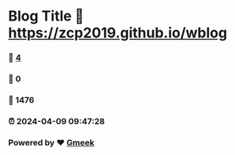 # Blog Title :link: https://zcp2019.github.io/wblog 
### :page_facing_up: [4](https://zcp2019.github.io/wblog/tag.html) 
### :speech_balloon: 0 
### :hibiscus: 1476 
### :alarm_clock: 2024-04-09 09:47:28 
### Powered by :heart: [Gmeek](https://github.com/Meekdai/Gmeek)
